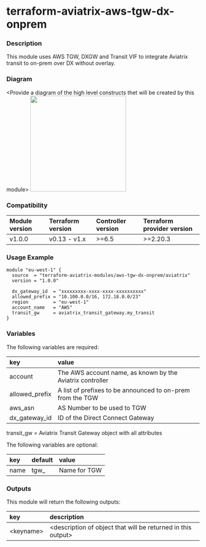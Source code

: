 # terraform-aviatrix-aws-tgw-dx-onprem

### Description
This module uses AWS TGW, DXGW and Transit VIF to integrate Aviatrix transit to on-prem over DX without overlay.

### Diagram
\<Provide a diagram of the high level constructs thet will be created by this module>
<img src="<IMG URL>"  height="250">

### Compatibility
Module version | Terraform version | Controller version | Terraform provider version
:--- | :--- | :--- | :---
v1.0.0 | v0.13 - v1.x | >=6.5 | >=2.20.3

### Usage Example
```
module "eu-west-1" {
  source  = "terraform-aviatrix-modules/aws-tgw-dx-onprem/aviatrix"
  version = "1.0.0"

  dx_gateway_id  = "xxxxxxxxx-xxxx-xxxx-xxxxxxxxxx"
  allowed_prefix = "10.100.0.0/16, 172.18.0.0/23"
  region         = "eu-west-1"
  account_name   = "AWS"
  transit_gw     = aviatrix_transit_gateway.my_transit
}
```

### Variables
The following variables are required:

key | value
:--- | :---
account | The AWS account name, as known by the Aviatrix controller
allowed_prefix | A list of prefixes to be announced to on-prem from the TGW
aws_asn | AS Number to be used to TGW
dx_gateway_id | ID of the Direct Connect Gateway
transit_gw = Aviatrix Transit Gateway object with all attributes

The following variables are optional:

key | default | value 
:---|:---|:---
name | tgw_<region> | Name for TGW

### Outputs
This module will return the following outputs:

key | description
:---|:---
\<keyname> | \<description of object that will be returned in this output>
